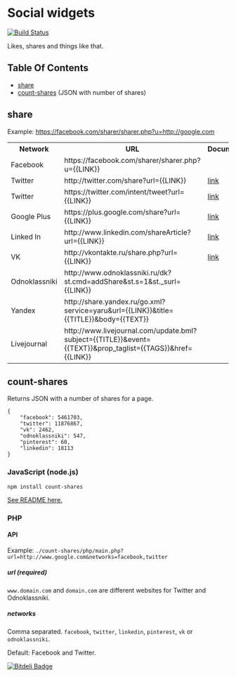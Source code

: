 # Social widgets

[![Build Status](https://travis-ci.org/clexit/social-widgets.png?branch=master)](https://travis-ci.org/clexit/social-widgets)

Likes, shares and things like that.



## Table Of Contents

* [share](#share)
* [count-shares](#count-shares) (JSON with number of shares)



<a name='share'></a>
## share

Example: https://facebook.com/sharer/sharer.php?u=http://google.com

<table>
  <tr>
    <th>Network</th>
    <th>URL</th>
    <th>Documentation</th>
  </tr>
  <tr>
    <td>Facebook</td>
    <td>https://facebook.com/sharer/sharer.php?u={{LINK}}</td>
    <td></td>
  </tr>
  <tr>
    <td>Twitter</td>
    <td>http://twitter.com/share?url={{LINK}}</td>
    <td><a href="https://about.twitter.com/resources/buttons">link</a></td>
  </tr>
  <tr>
    <td>Twitter</td>
    <td>https://twitter.com/intent/tweet?url={{LINK}}</td>
    <td><a href="https://about.twitter.com/resources/buttons">link</a></td>
  </tr>
  <tr>
    <td>Google Plus</td>
    <td>https://plus.google.com/share?url={{LINK}}</td>
    <td>
      <a href="https://developers.google.com/+/plugins/share/#sharelink">link</a>
    </td>
  </tr>
  <tr>
    <td>Linked In</td>
    <td>http://www.linkedin.com/shareArticle?url={{LINK}}</td>
    <td>
      <a href="https://developer.linkedin.com/documents/share-linkedin">link</a>
    </td>
  </tr>
  <tr>
    <td>VK</td>
    <td>http://vkontakte.ru/share.php?url={{LINK}}</td>
    <td>
      <a href="http://vk.com/developers.php?oid=-17680044&p=Share">link</a>
    </td>
  </tr>
  <tr>
    <td>Odnoklassniki</td>
    <td>http://www.odnoklassniki.ru/dk?st.cmd=addShare&st.s=1&st._surl={{LINK}}</td>
    <td></td>
  </tr>
  <tr>
    <td>Yandex</td>
    <td>http://share.yandex.ru/go.xml?service=yaru&url={{LINK}}&title={{TITLE}}&body={{TEXT}}</td>
    <td></td>
  </tr>
  <tr>
    <td>Livejournal</td>
    <td>http://www.livejournal.com/update.bml?subject={{TITLE}}&event={{TEXT}}&prop_taglist={{TAGS}}&href={{LINK}}</td>
    <td></td>
  </tr>
</table>



<a name='count-shares'></a>
## count-shares

Returns JSON with a number of shares for a page.

```
{
    "facebook": 5461703,
    "twitter": 11876867,
    "vk": 2462,
    "odnoklassniki": 547,
    "pinterest": 60,
    "linkedin": 18113
}
```

### JavaScript (node.js)

`npm install count-shares`

<a href="https://github.com/clexit/social-widgets/tree/master/count-shares/javascript%20(nodejs)/count-shares">See README here.</a>

### PHP

#### API

Example: `./count-shares/php/main.php?url=http://www.google.com&networks=facebook,twitter`

##### url (required)

`www.domain.com` and `domain.com` are different websites for Twitter and Odnoklassniki.

##### networks

Comma separated. `facebook`, `twitter`, `linkedin`, `pinterest`, `vk` or `odnoklassniki`.

Default: Facebook and Twitter.


[![Bitdeli Badge](https://d2weczhvl823v0.cloudfront.net/clexit/social-widgets/trend.png)](https://bitdeli.com/free "Bitdeli Badge")

